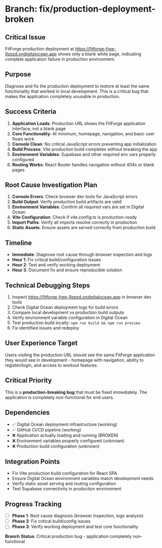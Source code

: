 # Branch: fix/production-deployment-broken

## Critical Issue
FitForge production deployment at https://fitforge-free-9zezd.ondigitalocean.app shows only a blank white page, indicating complete application failure in production environment.

## Purpose
Diagnose and fix the production deployment to restore at least the same functionality that worked in local development. This is a critical bug that makes the application completely unusable in production.

## Success Criteria
1. **Application Loads**: Production URL shows the FitForge application interface, not a blank page
2. **Core Functionality**: At minimum, homepage, navigation, and basic user flows work
3. **Console Clean**: No critical JavaScript errors preventing app initialization
4. **Build Process**: Vite production build completes without breaking the app
5. **Environment Variables**: Supabase and other required env vars properly configured
6. **Routing Works**: React Router handles navigation without 404s or blank pages

## Root Cause Investigation Plan
1. **Console Errors**: Check browser dev tools for JavaScript errors
2. **Build Output**: Verify production build artifacts are valid
3. **Environment Variables**: Confirm all required vars are set in Digital Ocean
4. **Vite Configuration**: Check if vite.config.ts is production-ready
5. **Import Paths**: Verify all imports resolve correctly in production
6. **Static Assets**: Ensure assets are served correctly from production build

## Timeline
- **Immediate**: Diagnose root cause through browser inspection and logs
- **Hour 1**: Fix critical build/configuration issues
- **Hour 2**: Test and verify working deployment
- **Hour 3**: Document fix and ensure reproducible solution

## Technical Debugging Steps
1. Inspect https://fitforge-free-9zezd.ondigitalocean.app in browser dev tools
2. Check Digital Ocean deployment logs for build errors
3. Compare local development vs production build outputs
4. Verify environment variable configuration in Digital Ocean
5. Test production build locally: `npm run build && npm run preview`
6. Fix identified issues and redeploy

## User Experience Target
Users visiting the production URL should see the same FitForge application they would see in development - homepage with navigation, ability to register/login, and access to workout features.

## Critical Priority
This is a **production-breaking bug** that must be fixed immediately. The application is completely non-functional for end users.

## Dependencies
- ✅ Digital Ocean deployment infrastructure (working)
- ✅ GitHub CI/CD pipeline (working)
- ❌ Application actually loading and running (BROKEN)
- ❌ Environment variables properly configured (unknown)
- ❌ Production build configuration (unknown)

## Integration Points
- Fix Vite production build configuration for React SPA
- Ensure Digital Ocean environment variables match development needs
- Verify static asset serving and routing configuration
- Test Supabase connectivity in production environment

## Progress Tracking
- [ ] **Phase 1**: Root cause diagnosis (browser inspection, logs analysis)
- [ ] **Phase 2**: Fix critical build/config issues
- [ ] **Phase 3**: Verify working deployment and test core functionality

**Branch Status**: Critical production bug - application completely non-functional